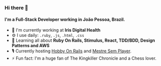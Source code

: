 ### Hi there 👋

#### I'm a Full-Stack Developer working in João Pessoa, Brazil.

- 🏢 I'm currently working at **Iris Digital Health**
- ⚙️ I use daily: `.ruby`, `.js`, `.html`, `.css`
- 🌱 Learning all about **Ruby On Rails, Stimulus, React, TDD/BDD, Design Patterns and AWS**
- 🎙 Currently hosting [Hobby On Rails](http://www.hobbyonrails.com.br/) and [Mestre Sem Player](http://mestresemplayer.com.br/).
- ⚡️ Fun fact: I'm a huge fan of The Kingkiller Chronicle and a Chess lover.
